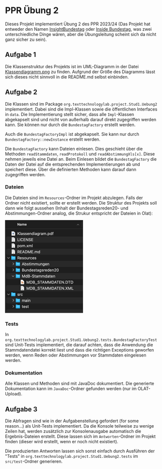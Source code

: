 # PPR Übung 2

Dieses Projekt implementiert Übung 2 des PPR 2023/24 (Das Projekt hat entweder den
Namen [InsightBundestag](https://github.com/texttechnologylab/InsightBundestag#insightbundestag)
oder [Inside Bundestag](https://github.com/texttechnologylab/InsightBundestag/blob/1bef679a79fabc9686b0bfeccd9475cf95ef441b/src/main/java/org/texttechnologylab/project/data/BundestagObject.java#L4),
was zwei unterschiedliche Dinge wären, aber die Übungsleitung scheint sich da nicht ganz sicher zu sein).

## Aufgabe 1

Die Klassenstruktur des Projekts ist im UML-Diagramm in der Datei [Klassendiagramm.png](Klassendiagramm.png) zu finden.
Aufgrund der Größe des Diagramms lässt sich dieses nicht sinnvoll in die README.md selbst einbinden.

## Aufgabe 2

Die Klassen sind im Package `org.texttechnologylab.project.Stud1.Uebung2` implementiert.
Dabei sind die Impl-Klassen sowie die öffentlichen Interfaces in `data`.
Die Implementierung stellt sicher, dass alle `Impl`-Klassen abgekapselt sind und nicht von außerhalb darauf direkt
zugegriffen werden kann.
Sie können nur durch die `BundestagFactory` erstellt werden.

Auch die `BundestagFactoryImpl` ist abgekapselt.
Sie kann nur durch `BundestagFactory::newInstance` erstellt werden.

Die `BundestagFactory` kann Dateien einlesen.
Dies geschieht über die Methoden `readStammdaten`, `readProtokoll` und `readAbstimmungXls[x]`.
Diese nehmen jeweils eine Datei an.
Beim Einlesen bildet die `BundestagFactory` die Daten der Datei auf die entsprechenden Implementierungen ab und
speichert diese.
Über die definierten Methoden kann darauf dann zugegriffen werden.

### Dateien

Die Dateien sind im `Resources`-Ordner im Projekt abzulegen.
Falls der Ordner nicht existiert, sollte er erstellt werden.
Die Struktur des Projekts soll dann wie folgt aussehen (Inhalt der Bundestagsreden20- und Abstimmungen-Ordner analog,
die Strukur entspricht der Dateien in Olat):

![Struktur.png](Struktur.png)

### Tests

In `org.texttechnologylab.project.Stud1.Uebung2.tests.BundestagFactoryTest` sind Unit-Tests implementiert,
die darauf achten, dass die Anwendung die Stammdatendatei korrekt liest und dass die richtigen Exceptions geworfen
werden, wenn Reden oder Abstimmungen vor Stammdaten eingelesen werden.

### Dokumentation

Alle Klassen und Methoden sind mit JavaDoc dokumentiert.
Die generierte Dokumentation kann im `JavaDoc`-Ordner gefunden werden (nur im OLAT-Upload).

## Aufgabe 3

Die Abfragen sind wie in der Aufgabenstellung gefordert (for some reason...) als Unit-Tests implementiert.
Da die Konsole teilweise zu wenige Zeilen hat, werden zusätzlich zur Konsolenausgabe automatisch die Ergebnis-Dateien
erstellt.
Diese lassen sich im `Antworten`-Ordner im Projekt finden (dieser wird erstellt, wenn er noch nicht existiert).

Die produzierten Antworten lassen sich sonst einfach durch Ausführen der "Tests"
in `org.texttechnologylab.project.Stud1.Uebung2.tests` im `src/test`-Ordner generieren.
